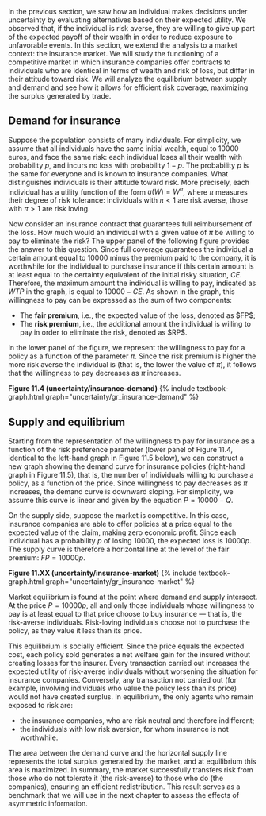 In the previous section, we saw how an individual makes decisions under uncertainty by evaluating alternatives based on their expected utility. We observed that, if the individual is risk averse, they are willing to give up part of the expected payoff of their wealth in order to reduce exposure to unfavorable events. In this section, we extend the analysis to a market context: the insurance market. We will study the functioning of a competitive market in which insurance companies offer contracts to individuals who are identical in terms of wealth and risk of loss, but differ in their attitude toward risk. We will analyze the equilibrium between supply and demand and see how it allows for efficient risk coverage, maximizing the surplus generated by trade.
<h2 id="subsec_insurance-demand">Demand for insurance</h2>

Suppose the population consists of many individuals. For simplicity, we assume that all individuals have the same initial wealth, equal to $10000$ euros, and face the same risk: each individual loses all their wealth with probability $p$, and incurs no loss with probability $1-p$. The probability $p$ is the same for everyone and is known to insurance companies. What distinguishes individuals is their attitude toward risk. More precisely, each individual has a utility function of the form $u(W) = W^\pi$, where $\pi$ measures their degree of risk tolerance: individuals with $\pi < 1$ are risk averse, those with $\pi > 1$ are risk loving.

Now consider an insurance contract that guarantees full reimbursement of the loss. How much would an individual with a given value of $\pi$ be willing to pay to eliminate the risk? The upper panel of the following figure provides the answer to this question. Since full coverage guarantees the individual a certain amount equal to $10000$ minus the premium paid to the company, it is worthwhile for the individual to purchase insurance if this certain amount is at least equal to the certainty equivalent of the initial risky situation, $CE$. Therefore, the maximum amount the individual is willing to pay, indicated as $WTP$ in the graph, is equal to $10000 - CE$. As shown in the graph, this willingness to pay can be expressed as the sum of two components:
<ul> <li>The <strong>fair premium</strong>, i.e., the expected value of the loss, denoted as $FP$;</li> <li>The <strong>risk premium</strong>, i.e., the additional amount the individual is willing to pay in order to eliminate the risk, denoted as $RP$.</li> </ul>

In the lower panel of the figure, we represent the willingness to pay for a policy as a function of the parameter $\pi$. Since the risk premium is higher the more risk averse the individual is (that is, the lower the value of $\pi$), it follows that the willingness to pay decreases as $\pi$ increases.

<a id="gr_uncertainty/insurance-demand"><strong>Figure 11.4 (uncertainty/insurance-demand)</strong></a>
{% include textbook-graph.html graph="uncertainty/gr_insurance-demand" %}



<h2 id="subsec_insurance-supply">Supply and equilibrium</h2>

Starting from the representation of the willingness to pay for insurance as a function of the risk preference parameter (lower panel of Figure 11.4, identical to the left-hand graph in Figure 11.5 below), we can construct a new graph showing the demand curve for insurance policies (right-hand graph in Figure 11.5), that is, the number of individuals willing to purchase a policy, as a function of the price. Since willingness to pay decreases as $\pi$ increases, the demand curve is downward sloping. For simplicity, we assume this curve is linear and given by the equation $P = 10000 - Q$.

On the supply side, suppose the market is competitive. In this case, insurance companies are able to offer policies at a price equal to the expected value of the claim, making zero economic profit. Since each individual has a probability $p$ of losing $10000$, the expected loss is $10000p$. The supply curve is therefore a horizontal line at the level of the fair premium: $FP = 10000p$.

<a id="gr_uncertainty/insurance-market"><strong>Figure 11.XX (uncertainty/insurance-market)</strong></a>
{% include textbook-graph.html graph="uncertainty/gr_insurance-market" %}

Market equilibrium is found at the point where demand and supply intersect. At the price $P = 10000p$, all and only those individuals whose willingness to pay is at least equal to that price choose to buy insurance — that is, the risk-averse individuals. Risk-loving individuals choose not to purchase the policy, as they value it less than its price.

This equilibrium is socially efficient. Since the price equals the expected cost, each policy sold generates a net welfare gain for the insured without creating losses for the insurer. Every transaction carried out increases the expected utility of risk-averse individuals without worsening the situation for insurance companies. Conversely, any transaction not carried out (for example, involving individuals who value the policy less than its price) would not have created surplus. In equilibrium, the only agents who remain exposed to risk are:
<ul> <li>the insurance companies, who are risk neutral and therefore indifferent;</li> <li>the individuals with low risk aversion, for whom insurance is not worthwhile.</li> </ul>

The area between the demand curve and the horizontal supply line represents the total surplus generated by the market, and at equilibrium this area is maximized. In summary, the market successfully transfers risk from those who do not tolerate it (the risk-averse) to those who do (the companies), ensuring an efficient redistribution. This result serves as a benchmark that we will use in the next chapter to assess the effects of asymmetric information.







